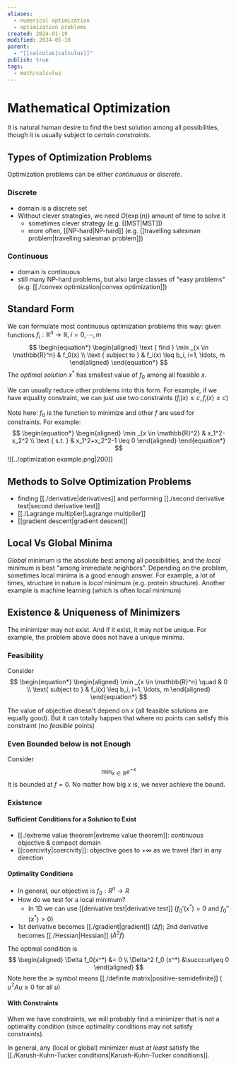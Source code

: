 ```yaml
---
aliases:
  - numerical optimization
  - optimization problems
created: 2024-01-19
modified: 2024-05-10
parent:
  - "[[calculus|calculus]]"
publish: true
tags:
  - math/calculus
---
```


# Mathematical Optimization
It is natural human desire to find the best solution among all possibilities,
though it is usually subject to *certain constraints*.

## Types of Optimization Problems
Optimization problems can be either *continuous* or *discrete*.
### Discrete
  - domain is a discrete set
  - Without clever strategies, we need $O(\exp(n))$ amount of time to solve it
    - sometimes clever strategy (e.g. [[MST|MST]])
    - more often, [[NP-hard|NP-hard]] (e.g. [[travelling salesman problem|travelling salesman problem]])
### Continuous
  - domain is continuous
  - still many NP-hard problems, but also large classes of "easy problems" (e.g. [[./convex optimization|convex optimization]])

## Standard Form
We can formulate most continuous optimization problems this way:
given functions  $f_i: \mathbb{R}^n \rightarrow \mathbb{R}, i = 0, \cdots, m$
$$
    \begin{equation*}
    \begin{aligned}
    \text { find } \min _{x \in \mathbb{R}^n} & f_0(x) \\
    \text { subject to } & f_i(x) \leq b_i, i=1, \ldots, m
    \end{aligned}
    \end{equation*}
$$
The _optimal solution_ $x^*$ has smallest value of $f_0$ among all feasible $x$.

We can usually reduce other problems into this form.
For example, if we have equality constraint, we can just use two constraints ($f_i(x) \le c, f_i(x) \ge c$)

Note here: $f_0$ is the function to minimize and other $f$ are used for constraints.
For example:
$$
\begin{equation*}
\begin{aligned}
\min _{x \in \mathbb{R}^2} & x_1^2-x_2^2 \\
\text { s.t. } & x_1^2+x_2^2-1 \leq 0
\end{aligned}
\end{equation*}
$$
![[../optimization example.png|200]]

## Methods to Solve Optimization Problems
- finding [[./derivative|derivatives]] and performing [[./second derivative test|second derivative test]]
- [[./Lagrange multiplier|Lagrange multiplier]]
- [[gradient descent|gradient descent]]

## Local Vs Global Minima
_Global_ minimum is the absolute best among all possibilities,
and the _local_ minimum is best "among immediate neighbors".
Depending on the problem, sometimes local minima is a good enough answer.
For example, a lot of times, structure in nature is _local_ minimum (e.g. protein structure).
Another example is machine learning (which is often local minimum)

## Existence & Uniqueness of Minimizers
The minimizer may not exist. And if it exist, it may not be unique.
For example, the problem above does not have a unique minima.

### Feasibility
Consider
$$
\begin{equation*}
\begin{aligned}
\min _{x \in \mathbb{R}^n} \quad & 0 \\
\text{ subject to } & f_i(x) \leq b_i, i=1, \ldots, m
\end{aligned}
\end{equation*}
$$

The value of objective doesn't depend on $x$ (all feasible solutions are equally good).
But it can totally happen that where no points can satisfy this constraint (no _feasible_ points)

### Even Bounded below is not Enough
Consider
$$\min _{x \in \mathbb{R}} e^{-x}$$
It is bounded at $f = 0$. No matter how big $x$ is, we never achieve the bound.

### Existence
#### Sufficient Conditions for a Solution to Exist
- [[./extreme value theorem|extreme value theorem]]: continuous objective & compact domain
- [[coercivity|coercivity]]: objective goes to $+\infty$ as we travel (far) in any direction

#### Optimality Conditions
- In general, our objective is $f_0: R^n \rightarrow R$
- How do we test for a local minimum?
  - In 1D we can use [[derivative test|derivative test]] ($f_0'(x^*) = 0$ and $f_0''(x^*) > 0$)
- 1st derivative becomes [[./gradient|gradient]] ($\Delta f$); 2nd derivative becomes [[./Hessian|Hessian]] ($\Delta^2 f$)

The optimal condition is
$$
  \begin{aligned}
  \Delta f_0(x^*) &= 0 \\
  \Delta^2 f_0 (x^*) &\succcurlyeq 0
  \end{aligned}
$$
  Note here the $\succcurlyeq$ symbol means [[./definite matrix|positive-semidefinite]] ( $u^TAu \ge 0 \text{ for all } u$)

#### With Constraints
When we have constraints, we will probably find a minimizer that is not a optimality condition (since optimality conditions may not satisfy constraints).

In general, any (local or global) minimizer must _at least_ satisfy the [[./Karush-Kuhn-Tucker conditions|Karush-Kuhn-Tucker conditions]].